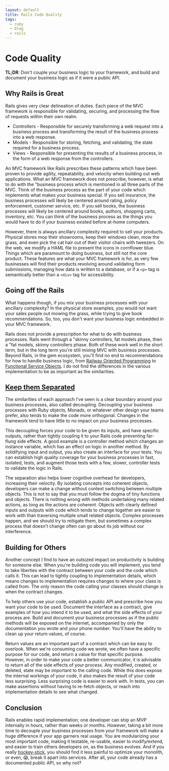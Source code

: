 ```yaml
---
layout: default
title: Rails Code Quality
tags:
  - ruby
  - blog
  - rails
---
```


# Code Quality

**TL;DR**: Don't couple your business logic to your framework, and build and document your business logic as if it were a public API.

## Why Rails is Great

Rails gives very clear delineation of duties.  Each piece of the MVC framework is responsible for validating, securing, and processing the flow of requests within their own realm.

* Controllers - Responsible for securely transforming a web request into a business process and transforming the result of the business process into a web response.
* Models - Responsible for storing, fetching, and validating, the state required for a business process.
* Views - Responsible for presenting the results of a business process, in the form of a web response from the controllers.

An MVC framework like Rails prescribes these patterns which have been proven to provide agility, repeatability, and velocity when building out web applications.  What an MVC framework does not prescribe, however, is what to do with the "business process which is mentioned in all three parts of the MVC.  Think of the business process as the part of your code which implements what makes your business special.  If you sell insurance, the business processes will likely be centered around rating, policy enforcement, customer service, etc.  If you sell books, the business processes will likely be centered around books, authors, shopping carts, inventory, etc.  You can think of the business process as the things you would have to do if your business existed before at-home computers.

However, there is always ancillary complexity required to sell your products.  Physical stores mop their showrooms, keep their windows clean, mow the grass, and even pick the cat hair out of their visitor chairs with tweezers.  On the web, we modify a HAML file to present the icons in cornflower blue.  Things which are paramount to doing business, but still not the core product.  These features are what your MVC framework is for, as very few businesses will find their products revolving around validating form submissions, managing how data is written to a database, or if a `<p>` tag is semantically better than a `<div>` tag for accessibility.

## Going off the Rails

What happens though, if you mix your business processes with your ancillary complexity?  In the physical store examples, you would not want your sales people out mowing the grass, while trying to give book recommendations.  So, too, you don't want your business logic embedded in your MVC framework.

Rails does not provide a prescription for what to do with business processes.  Rails went through a "skinny controllers, fat models phase, then a "fat models, skinny controllers phase.  Both of these work well in the short term, but in the long term you're still mixing MVC with business processes.  Beyond Rails, in the gem ecosystem, you'll find no end to recommendations for how to handle business logic, from [Railway Oriented Programming](https://trailblazer.to/) to [Functional Service Objects](https://dry-rb.org/gems/dry-monads/).  I do not find the differences in the various implementation to be as important as the similarities.

## [Keep them Separated](https://www.youtube.com/watch?v=Dp4-jacnyH4)

The similarities of each approach I've seen is a clear boundary around your business processes, also called decoupling.  Decoupling your business processes with Ruby objects, Monads, or whatever other design your teams prefer, also tends to make the code more orthogonal.  Changes in the framework tend to have little to no impact on your business processes.

This decoupling forces your code to be given its inputs, and have specific outputs, rather than tightly coupling it to your Rails code preventing far-flung side effects.  A good example is a controller method which changes an instance variable, which has an effect on logic in another method.  By solidifying input and output, you also create an interface for your tests.  You can establish high quality coverage for your business processes in fast, isolated, tests, and augment those tests with a few, slower, controller tests to validate the logic in Rails.

The separation also helps lower cognitive overhead for developers, increasing their velocity.  By isolating concepts into coherent objects, developers can make a change without context switching between multiple objects.  This is not to say that you must follow the dogma of tiny functions and objects.  There is nothing wrong with methods undertaking many related actions, as long as the actions are coherent.  Objects with clearly defined inputs and outputs with code which tends to change together are easier to work with than traversing multiple small related objects.  Complex processes happen, and we should try to mitigate them, but sometimes a complex process that doesn't change often can go about its job without our interference.

## Building for Others

Another concept I find to have an outsized impact on productivity is building for someone else.  When you're building code you will implement, you tend to take liberties with the contract between your code and the code which calls it.  This can lead to tightly coupling to implementation details, which means changes to implementation requires changes to where your class is called from.  The only reason the code calling your classes should change is when the contract changes.

To help others use your code, establish a public API and prescribe how you want your code to be used.  Document the interface as a contract, give examples of how you intend it to be used, and what the side effects of your process are.  Build and document your business processes as if the public methods will be exposed on the internet, accompanied by only the documentation you wrote and your phone number.  You'll have the ability to clean up your return values, of course.

Return values are an important part of a contract which can be easy to overlook.  When we're consuming code we wrote, we often have a specific purpose for our code, and return a value for that specific purpose.  However, in order to make your code a better communicator, it is advisable to return all of the side effects of your process.  Any modified, created, or deleted, state may be important to the calling code.  While this does expose the internal workings of your code, it also makes the result of your code less surprising.  Less surprising code is easier to work with.  In tests, you can make assertions without having to re-fetch objects, or reach into implementation details to see what changed.

## Conclusion

Rails enables rapid implementation; one developer can ship an MVP internally in hours, rather than weeks or months.  However, taking a bit more time to decouple your business processes from your framework will make a huge difference if your app garners real usage.  You are modularizing your most important code, making it testable, re-usable, easier to modify/extend, and easier to train others developers on, as the business evolves.  And if you really [hockey-stick](https://en.wikipedia.org/wiki/Hockey_stick_graph), you should find it less painful to optimize your monolith, or even, 😱, break it apart into services.  After all, your code already has a documented public API, so why not?